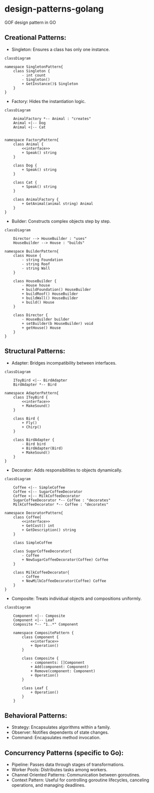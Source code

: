 # design-patterns-golang
GOF design pattern in GO


## Creational Patterns:
- Singleton: Ensures a class has only one instance.
```mermaid
classDiagram

namespace SingletonPattern{
    class Singleton {
        - int count
        - Singleton()
        + GetInstance()$ Singleton
    }
}
```
- Factory: Hides the instantiation logic.
```mermaid
classDiagram

    AnimalFactory *-- Animal : "creates"
    Animal <|-- Dog
    Animal <|-- Cat


namespace FactoryPattern{
    class Animal {
        <<interface>>
        + Speak() string
    }

    class Dog {
        + Speak() string
    }

    class Cat {
        + Speak() string
    }

    class AnimalFactory {
        + GetAnimal(animal string) Animal
    }
}
```
- Builder: Constructs complex objects step by step.
```mermaid
classDiagram

    Director --> HouseBuilder : "uses"
    HouseBuilder --> House : "builds"

namespace BuilderPattern{
    class House {
        - string Foundation
        - string Roof
        - string Wall
    }

    class HouseBuilder {
        - House house
        + buildFoundation() HouseBuilder
        + buildRoof() HouseBuilder
        + buildWall() HouseBuilder
        + build() House
    }

    class Director {
        - HouseBuilder builder
        + setBuilder(b HouseBuilder) void
        + getHouse() House
    }
}
```

## Structural Patterns:
- Adapter: Bridges incompatibility between interfaces.
```mermaid
classDiagram

    IToyBird <|-- BirdAdapter
    BirdAdapter *-- Bird

namespace AdapterPattern{
    class IToyBird {
        <<interface>>
        + MakeSound()
    }

    class Bird {
        + Fly()    
        + Chirp()
    }

    class BirdAdapter {
        - Bird bird
        + BirdAdapter(Bird)
        + MakeSound()
    }
}
```
- Decorator: Adds responsibilities to objects dynamically.
```mermaid
classDiagram

    Coffee <|-- SimpleCoffee
    Coffee <|-- SugarCoffeeDecorator
    Coffee <|-- MilkCoffeeDecorator
    SugarCoffeeDecorator *-- Coffee : "decorates"
    MilkCoffeeDecorator *-- Coffee : "decorates"

namespace DecoratorPattern{
    class Coffee{
        <<interface>>
        + GetCost() int
        + GetDescription() string
    }
    
    class SimpleCoffee

    class SugarCoffeeDecorator{
        - Coffee
        + NewSugarCoffeeDecorator(Coffee) Coffee
    }

    class MilkCoffeeDecorator{
        - Coffee
        + NewMilkCoffeeDecorator(Coffee) Coffee
    }
}
```
- Composite: Treats individual objects and compositions uniformly.
```mermaid
classDiagram

    Component <|-- Composite
    Component <|-- Leaf
    Composite *-- "1..*" Component

    namespace CompositePattern {
        class Component {
            <<interface>>
            + Operation()
        }

        class Composite {
            - components: []Component
            + Add(component: Component)
            + Remove(component: Component)
            + Operation()
        }

        class Leaf {
            + Operation()
        }
    }
```

## Behavioral Patterns:
- Strategy: Encapsulates algorithms within a family.
- Observer: Notifies dependents of state changes.
- Command: Encapsulates method invocation.

## Concurrency Patterns (specific to Go):
- Pipeline: Passes data through stages of transformations.
- Worker Pools: Distributes tasks among workers.
- Channel Oriented Patterns: Communication between goroutines.
- Context Pattern: Useful for controlling goroutine lifecycles, canceling operations, and managing deadlines.

